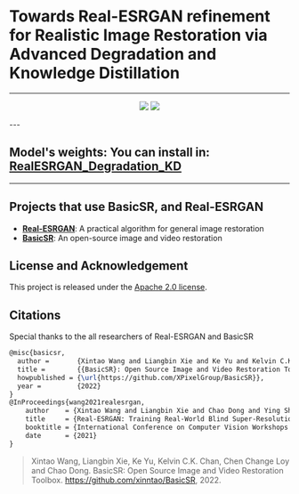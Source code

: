 # Towards Real-ESRGAN refinement for Realistic Image Restoration via Advanced Degradation and Knowledge Distillation
---
<p align="center">
  <img src="D:\RealESRGAN_Using_Degrdation_and_KD\assets\s1.png">
  <img src="D:\RealESRGAN_Using_Degrdation_and_KD\assets\s3.png">
</p>
---

## **Model's weights: You can install in: [RealESRGAN_Degradation_KD](https://drive.google.com/drive/u/5/folders/1kks1hFgBK5LVQqw3-0xMYh0V9de2B9FG)**

---

## **Projects that use BasicSR, and Real-ESRGAN**
- [**Real-ESRGAN**](https://github.com/xinntao/Real-ESRGAN): A practical algorithm for general image restoration
- [**BasicSR**](https://github.com/XPixelGroup/BasicSR): An open-source image and video restoration

## License and Acknowledgement

This project is released under the [Apache 2.0 license](LICENSE.txt).<br>

## Citations
Special thanks to the all researchers of Real-ESRGAN and BasicSR

``` latex
@misc{basicsr,
  author =       {Xintao Wang and Liangbin Xie and Ke Yu and Kelvin C.K. Chan and Chen Change Loy and Chao Dong},
  title =        {{BasicSR}: Open Source Image and Video Restoration Toolbox},
  howpublished = {\url{https://github.com/XPixelGroup/BasicSR}},
  year =         {2022}
}
@InProceedings{wang2021realesrgan,
    author    = {Xintao Wang and Liangbin Xie and Chao Dong and Ying Shan},
    title     = {Real-ESRGAN: Training Real-World Blind Super-Resolution with Pure Synthetic Data},
    booktitle = {International Conference on Computer Vision Workshops (ICCVW)},
    date      = {2021}
}
```

> Xintao Wang, Liangbin Xie, Ke Yu, Kelvin C.K. Chan, Chen Change Loy and Chao Dong. BasicSR: Open Source Image and Video Restoration Toolbox. <https://github.com/xinntao/BasicSR>, 2022.

